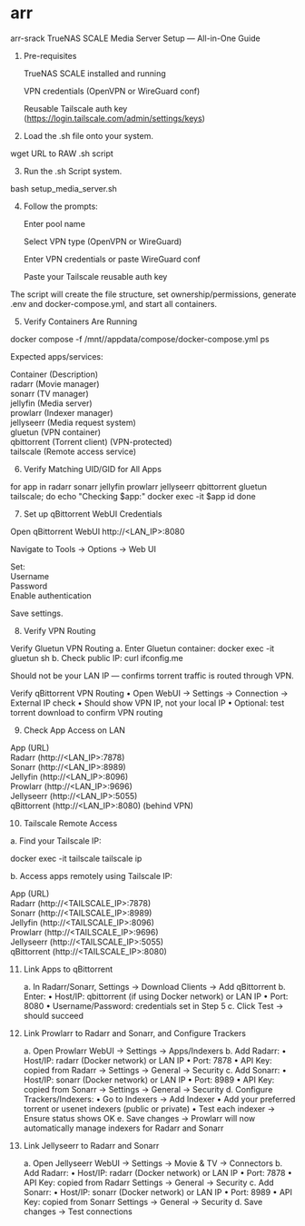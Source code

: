 # arr
arr-srack
TrueNAS SCALE Media Server Setup — All-in-One Guide

1. Pre-requisites

   TrueNAS SCALE installed and running

   VPN credentials (OpenVPN or WireGuard conf)

   Reusable Tailscale auth key (https://login.tailscale.com/admin/settings/keys)

2. Load the .sh file onto your system.

wget URL to RAW .sh script

3. Run the .sh Script
system.

bash setup_media_server.sh

4. Follow the prompts:

   Enter pool name

   Select VPN type (OpenVPN or WireGuard)

   Enter VPN credentials or paste WireGuard conf

   Paste your Tailscale reusable auth key

The script will create the file structure, set ownership/permissions, generate .env and docker-compose.yml, and start all containers.

5. Verify Containers Are Running

docker compose -f /mnt/<POOL>/appdata/compose/docker-compose.yml ps

Expected apps/services:

Container (Description)
<br />radarr (Movie manager)
<br />sonarr (TV manager)
<br />jellyfin (Media server)
<br />prowlarr (Indexer manager)
<br />jellyseerr (Media request system)
<br />gluetun (VPN container)
<br />qbittorrent (Torrent client) (VPN-protected)
<br />tailscale (Remote access service)

6. Verify Matching UID/GID for All Apps

for app in radarr sonarr jellyfin prowlarr jellyseerr qbittorrent gluetun tailscale; do
  echo "Checking $app:"
  docker exec -it $app id
done

7. Set up qBittorrent WebUI Credentials

Open qBittorrent WebUI http://<LAN_IP>:8080

Navigate to Tools → Options → Web UI

Set:
<br />Username
<br />Password
<br />Enable authentication

Save settings.

8. Verify VPN Routing

Verify Gluetun VPN Routing
a.	Enter Gluetun container:
docker exec -it gluetun sh
b.	Check public IP:
curl ifconfig.me

Should not be your LAN IP — confirms torrent traffic is routed through VPN.

Verify qBittorrent VPN Routing
	•	Open WebUI → Settings → Connection → External IP check
	•	Should show VPN IP, not your local IP
	•	Optional: test torrent download to confirm VPN routing

9. Check App Access on LAN

App (URL)
<br />Radarr (http://<LAN_IP>:7878)
<br />Sonarr (http://<LAN_IP>:8989)
<br />Jellyfin (http://<LAN_IP>:8096)
<br />Prowlarr (http://<LAN_IP>:9696)
<br />Jellyseerr (http://<LAN_IP>:5055)
<br />qBittorrent (http://<LAN_IP>:8080) (behind VPN)

10. Tailscale Remote Access

a. Find your Tailscale IP:

docker exec -it tailscale tailscale ip

b. Access apps remotely using Tailscale IP:

App (URL)
<br />Radarr (http://<TAILSCALE_IP>:7878)
<br />Sonarr (http://<TAILSCALE_IP>:8989)
<br />Jellyfin (http://<TAILSCALE_IP>:8096)
<br />Prowlarr (http://<TAILSCALE_IP>:9696)
<br />Jellyseerr (http://<TAILSCALE_IP>:5055)
<br />qBittorrent (http://<TAILSCALE_IP>:8080)

11. Link Apps to qBittorrent

	a.	In Radarr/Sonarr, Settings → Download Clients → Add qBittorrent
	b.	Enter:
	•	Host/IP: qbittorrent (if using Docker network) or LAN IP
	•	Port: 8080
	•	Username/Password: credentials set in Step 5
	c.	Click Test → should succeed

12. Link Prowlarr to Radarr and Sonarr, and Configure Trackers

	a.	Open Prowlarr WebUI → Settings → Apps/Indexers
	b.	Add Radarr:
	•	Host/IP: radarr (Docker network) or LAN IP
	•	Port: 7878
	•	API Key: copied from Radarr → Settings → General → Security
	c.	Add Sonarr:
	•	Host/IP: sonarr (Docker network) or LAN IP
	•	Port: 8989
	•	API Key: copied from Sonarr → Settings → General → Security
	d.	Configure Trackers/Indexers:
	•	Go to Indexers → Add Indexer
	•	Add your preferred torrent or usenet indexers (public or private)
	•	Test each indexer → Ensure status shows OK
	e.	Save changes → Prowlarr will now automatically manage indexers for Radarr and Sonarr

13. Link Jellyseerr to Radarr and Sonarr

	a.	Open Jellyseerr WebUI → Settings → Movie & TV → Connectors
	b.	Add Radarr:
	•	Host/IP: radarr (Docker network) or LAN IP
	•	Port: 7878
	•	API Key: copied from Radarr Settings → General → Security
	c.	Add Sonarr:
	•	Host/IP: sonarr (Docker network) or LAN IP
	•	Port: 8989
	•	API Key: copied from Sonarr Settings → General → Security
	d.	Save changes → Test connections
